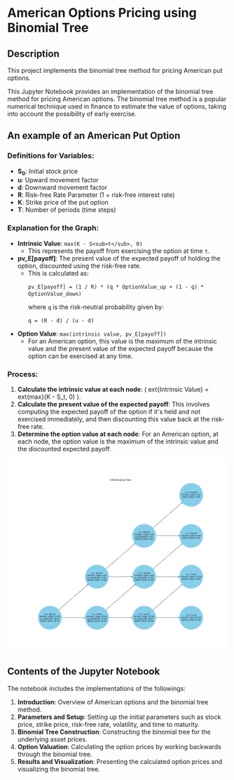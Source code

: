 
# American Options Pricing using Binomial Tree

## Description
This project implements the binomial tree method for pricing American put options.

This Jupyter Notebook provides an implementation of the binomial tree method for pricing American options. The binomial tree method is a popular numerical technique used in finance to estimate the value of options, taking into account the possibility of early exercise.

## An example of an American Put Option

### Definitions for Variables:
- **S<sub>0</sub>**: Initial stock price
- **u**: Upward movement factor
- **d**: Downward movement factor
- **R**: Risk-free Rate Parameter (1 + risk-free interest rate)
- **K**: Strike price of the put option
- **T**: Number of periods (time steps)

### Explanation for the Graph:
- **Intrinsic Value**: `max(K - S<sub>t</sub>, 0)`
  - This represents the payoff from exercising the option at time `t`.
- **pv_E[payoff]**: The present value of the expected payoff of holding the option, discounted using the risk-free rate.
  - This is calculated as:
    ```
    pv_E[payoff] = (1 / R) * (q * OptionValue_up + (1 - q) * OptionValue_down)
    ```
    where `q` is the risk-neutral probability given by:
    ```
    q = (R - d) / (u - d)
    ```
- **Option Value**: `max(intrinsic value, pv_E[payoff])`
  - For an American option, this value is the maximum of the intrinsic value and the present value of the expected payoff because the option can be exercised at any time.

### Process:
1. **Calculate the intrinsic value at each node**: \( 	ext{Intrinsic Value} = 	ext{max}(K - S_t, 0) \).
2. **Calculate the present value of the expected payoff**: This involves computing the expected payoff of the option if it's held and not exercised immediately, and then discounting this value back at the risk-free rate.
3. **Determine the option value at each node**: For an American option, at each node, the option value is the maximum of the intrinsic value and the discounted expected payoff.


![Binomial Tree to Price an American Put Option](graph/bionomial_tree.png)

## Contents of the Jupyter Notebook
The notebook includes the implementations of the followings:
1. **Introduction**: Overview of American options and the binomial tree method.
2. **Parameters and Setup**: Setting up the initial parameters such as stock price, strike price, risk-free rate, volatility, and time to maturity.
3. **Binomial Tree Construction**: Constructing the binomial tree for the underlying asset prices.
4. **Option Valuation**: Calculating the option prices by working backwards through the binomial tree.
5. **Results and Visualization**: Presenting the calculated option prices and visualizing the binomial tree.